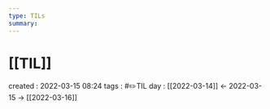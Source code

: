 ```yaml
---
type: TILs
summary: 
---
```


# [[TIL]]
created : 2022-03-15 08:24
tags : #✏️TIL
day : [[2022-03-14]] ← 2022-03-15 → [[2022-03-16]]
